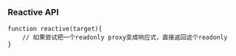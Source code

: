 ### Reactive API
```JS
function reactive(target){
    // 如果尝试把一个readonly proxy变成响应式，直接返回这个readonly   
}
```